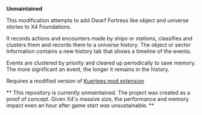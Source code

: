 **Unmaintained**

This modification attempts to add Dwarf Fortress like object and universe stories to X4 Foundations.

It records actions and encounters made by ships or stations, classifies and clusters them and records them to a universe history.
The object or sector Information contains a new history tab that shows a timeline of the events.

Events are clustered by priority and cleared up periodically to save memory. The more significant an event, the longer it remains in the history.

Requires a modified version of [Kuertees mod extension](https://github.com/RinneT/x4-mod-ui-extensions)

**
This repository is currently unmaintained. The project was created as a proof of concept.
Given X4's massive size, the performance and memory impact even an hour after game start was unsustainable.
**
